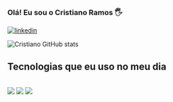 
### Olá! Eu sou o Cristiano Ramos 🖐️

[![linkedin](https://img.shields.io/badge/LinkedIn-0077B5?style=for-the-badge&logo=linkedin&logoColor=white)](linkedin.com/in/cristiano-rodrigues-ramos-138451295/)


![Cristiano GitHub stats](https://github-readme-stats.vercel.app/api?username=cristianorramos&show_icons=true&theme=dracula)


## Tecnologias que eu uso no meu dia

<div style="display: inline_block"><br/>
<img src="https://img.shields.io/badge/JavaScript-F7DF1E?style=for-the-badge&logo=javascript&logoColor=black"/>
<img src="https://img.shields.io/badge/CSS-239120?&style=for-the-badge&logo=css3&logoColor=white"/>
<img src="https://img.shields.io/badge/HTML-239120?style=for-the-badge&logo=html5&logoColor=white"/>

</div>
